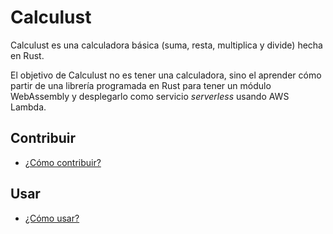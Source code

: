 # Calculust

Calculust es una calculadora básica (suma, resta, multiplica y divide) hecha en Rust.

El objetivo de Calculust no es tener una calculadora, sino el aprender cómo partir de una librería programada en Rust para tener un módulo WebAssembly y desplegarlo como servicio _serverless_ usando AWS Lambda.

## Contribuir

* [¿Cómo contribuir?](./docs/CONTRIBUTING.md)

## Usar

* [¿Cómo usar?](./docs/USAGE.md)
